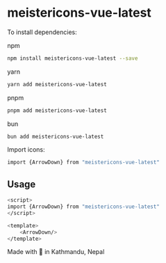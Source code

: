 # meistericons-vue-latest

To install dependencies:

npm

```bash
npm install meistericons-vue-latest --save
```

yarn

```bash
yarn add meistericons-vue-latest
```

pnpm

```bash
pnpm add meistericons-vue-latest
```

bun

```bash
bun add meistericons-vue-latest
```

Import icons:

```bash
import {ArrowDown} from "meistericons-vue-latest"
```

## Usage

```bash
<script>
import {ArrowDown} from "meistericons-vue-latest"
</script>

<template>
    <ArrowDown/>
</template>
```

Made with 💝 in Kathmandu, Nepal
